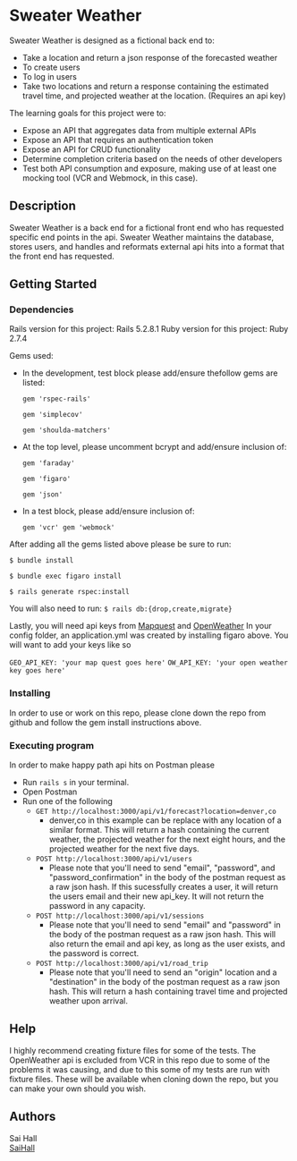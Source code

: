 # Sweater Weather

Sweater Weather is designed as a fictional back end to:

 - Take a location and return a json response of the forecasted weather
 - To create users
 - To log in users
 - Take two locations and return a response containing the estimated travel time, and projected weather at the location. (Requires an api key)

The learning goals for this project were to:

 - Expose an API that aggregates data from multiple external APIs
 - Expose an API that requires an authentication token
 - Expose an API for CRUD functionality
 - Determine completion criteria based on the needs of other developers
 - Test both API consumption and exposure, making use of at least one mocking tool (VCR and Webmock, in this case).

## Description

Sweater Weather is a back end for a fictional front end who has requested specific end points in the api. Sweater Weather maintains the database, stores users, and handles and reformats external api hits into a format that the front end has requested.

## Getting Started

### Dependencies

Rails version for this project: Rails 5.2.8.1
Ruby version for this project: Ruby 2.7.4

Gems used:
- In the development, test block please add/ensure thefollow gems are listed:


  ``gem 'rspec-rails'``
  
  ``gem 'simplecov'``
  
  ``gem 'shoulda-matchers'``
    
    
- At the top level, please uncomment bcrypt and add/ensure inclusion of:


  ``gem 'faraday'``
  
  ``gem 'figaro'``
  
  ``gem 'json'``
    
    
- In a test block, please add/ensure inclusion of:


  ``gem 'vcr'
    gem 'webmock'``
    
After adding all the gems listed above please be sure to run:

``
$ bundle install
``

``
$ bundle exec figaro install
``

``
$ rails generate rspec:install
``

You will also need to run:
``
$ rails db:{drop,create,migrate}
``

Lastly, you will need api keys from [Mapquest](https://developer.mapquest.com/documentation/) and [OpenWeather](https://openweathermap.org/api)
In your config folder, an application.yml was created by installing figaro above. You will want to add your keys like so

``
GEO_API_KEY: 'your map quest goes here'
``
``
OW_API_KEY: 'your open weather key goes here'
``

### Installing

In order to use or work on this repo, please clone down the repo from github and follow the gem install instructions above. 



### Executing program

 In order to make happy path api hits on Postman please
 
 * Run ``rails s`` in your terminal.
 * Open Postman
 * Run one of the following
   - ``GET http://localhost:3000/api/v1/forecast?location=denver,co``
      + denver,co in this example can be replace with any location of a similar format. This will return a hash containing the current weather, the projected weather for the next eight hours, and the projected weather for the next five days.
   - ``POST http://localhost:3000/api/v1/users``
     + Please note that you'll need to send "email", "password", and "password_confirmation" in the body of the postman request as a raw json hash. If this sucessfully creates a user, it will return the users email and their new api_key. It will not return the password in any capacity.
   - ``POST http://localhost:3000/api/v1/sessions``
     + Please note that you'll need to send "email" and "password" in the body of the postman request as a raw json hash. This will also return the email and api key, as long as the user exists, and the password is correct.
   - ``POST http://localhost:3000/api/v1/road_trip``
     + Please note that you'll need to send an "origin" location and a "destination" in the body of the postman request as a raw json hash. This will return a hash containing travel time and projected weather upon arrival.


## Help

I highly recommend creating fixture files for some of the tests. The OpenWeather api is excluded from VCR in this repo due to some of the problems it was causing, and due to this some of my tests are run with fixture files. These will be available when cloning down the repo, but you can make your own should you wish.


## Authors

Sai Hall  
[SaiHall](https://www.linkedin.com/in/sai-hall-503710237/)
